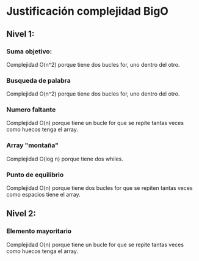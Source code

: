 # Justificación complejidad BigO

## Nivel 1:

### Suma objetivo:
Complejidad O(n^2) porque tiene dos bucles for, uno dentro del otro.

### Busqueda de palabra
Complejidad O(n^2) porque tiene dos bucles for, uno dentro del otro.

### Numero faltante
Complejidad O(n) porque tiene un bucle for que se repite tantas veces como huecos tenga el array.

### Array "montaña"
Complejidad O(log n) porque tiene dos whiles.

### Punto de equilibrio
Complejidad O(n) porque tiene dos bucles for que se repiten tantas veces como espacios tiene el array.

## Nivel 2:

### Elemento mayoritario
Complejidad O(n) porque tiene un bucle for que se repite tantas veces como huecos tenga el array.



